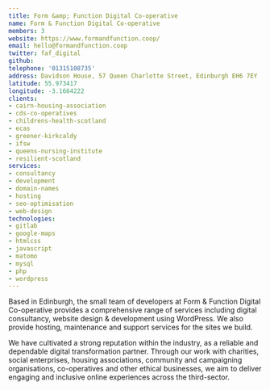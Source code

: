 ```yaml
---
title: Form &amp; Function Digital Co-operative
name: Form & Function Digital Co-operative
members: 3
website: https://www.formandfunction.coop/
email: hello@formandfunction.coop
twitter: faf_digital
github: 
telephone: '01315108735'
address: Davidson House, 57 Queen Charlotte Street, Edinburgh EH6 7EY
latitude: 55.973417
longitude: -3.1664222
clients:
- cairn-housing-association
- cds-co-operatives
- childrens-health-scotland
- ecas
- greener-kirkcaldy
- ifsw
- queens-nursing-institute
- resilient-scotland
services:
- consultancy
- development
- domain-names
- hosting
- seo-optimisation
- web-design
technologies:
- gitlab
- google-maps
- htmlcss
- javascript
- matomo
- mysql
- php
- wordpress
---
```


Based in Edinburgh, the small team of developers at Form & Function Digital Co-operative provides a comprehensive range of services including digital consultancy, website design & development using WordPress. We also provide hosting, maintenance and support services for the sites we build.

We have cultivated a strong reputation within the industry, as a reliable and dependable digital transformation partner. Through our work with charities, social enterprises, housing associations, community and campaigning organisations, co-operatives and other ethical businesses, we aim to deliver engaging and inclusive online experiences across the third-sector.
